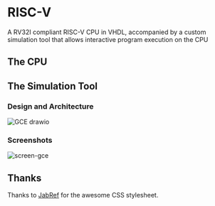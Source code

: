 # RISC-V
A RV32I compliant RISC-V CPU in VHDL, accompanied by a custom simulation tool that allows interactive program execution on the CPU
## The CPU
## The Simulation Tool
### Design and Architecture
![GCE drawio](https://github.com/HoussemNasri/RISC-V/assets/21198231/d7d408bb-68a4-481f-8eab-8e3bc765b8f0)
### Screenshots

![screen-gce](https://github.com/HoussemNasri/RISC-V/assets/21198231/2fe34dd6-db10-4318-8782-caa93a88f7aa)
## Thanks
Thanks to [JabRef](https://github.com/JabRef/jabref/blob/main/src/main/java/org/jabref/gui/Base.css) for the awesome CSS stylesheet.


